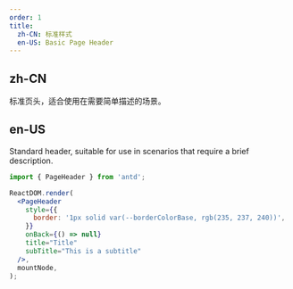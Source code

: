 ```yaml
---
order: 1
title:
  zh-CN: 标准样式
  en-US: Basic Page Header
---
```


## zh-CN

标准页头，适合使用在需要简单描述的场景。

## en-US

Standard header, suitable for use in scenarios that require a brief description.

```jsx
import { PageHeader } from 'antd';

ReactDOM.render(
  <PageHeader
    style={{
      border: '1px solid var(--borderColorBase, rgb(235, 237, 240))',
    }}
    onBack={() => null}
    title="Title"
    subTitle="This is a subtitle"
  />,
  mountNode,
);
```
